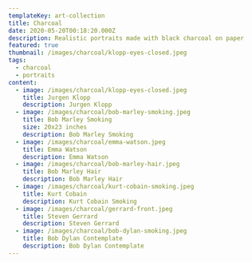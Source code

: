```yaml
---
templateKey: art-collection
title: Charcoal
date: 2020-05-20T00:18:20.000Z
description: Realistic portraits made with black charcoal on paper
featured: true
thumbnail: /images/charcoal/klopp-eyes-closed.jpeg
tags:
  - charcoal
  - portraits
content:
  - image: /images/charcoal/klopp-eyes-closed.jpeg
    title: Jurgen Klopp
    description: Jurgen Klopp
  - image: /images/charcoal/bob-marley-smoking.jpeg
    title: Bob Marley Smoking
    size: 20x23 inches
    description: Bob Marley Smoking
  - image: /images/charcoal/emma-watson.jpeg
    title: Emma Watson
    description: Emma Watson
  - image: /images/charcoal/bob-marley-hair.jpeg
    title: Bob Marley Hair
    description: Bob Marley Hair
  - image: /images/charcoal/kurt-cobain-smoking.jpeg
    title: Kurt Cobain
    description: Kurt Cobain Smoking
  - image: /images/charcoal/gerrard-front.jpeg
    title: Steven Gerrard
    description: Steven Gerrard
  - image: /images/charcoal/bob-dylan-smoking.jpeg
    title: Bob Dylan Contemplate
    description: Bob Dylan Contemplate
---
```

